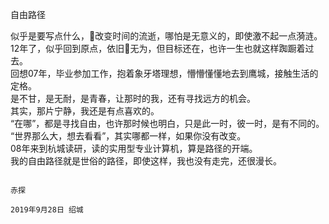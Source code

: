 
自由路径

似乎是要写点什么，改变时间的流逝，哪怕是无意义的，即使激不起一点漪涟。  
12年了，似乎回到原点，依旧无为，但目标还在，也许一生也就这样踟蹰着过去。  
回想07年，毕业参加工作，抱着象牙塔理想，懵懵懂懂地去到鹰城，接触生活的定格。  
是不甘，是无耐，是青春，让那时的我，还有寻找远方的机会。  
其实，那片宁静，我还是有点喜欢的。  
“在哪”，都是寻找自由，也许那时候也明白，只是此一时，彼一时，是有不同的。  
“世界那么大，想去看看”，其实哪都一样，如果你没有改变。  
08年来到杭城读研，读的实用型专业计算机，算是路径的开端。  
我的自由路径就是世俗的路径，即使这样，我也没有走完，还很漫长。

																			   赤探
																			   2019年9月28日 绍城